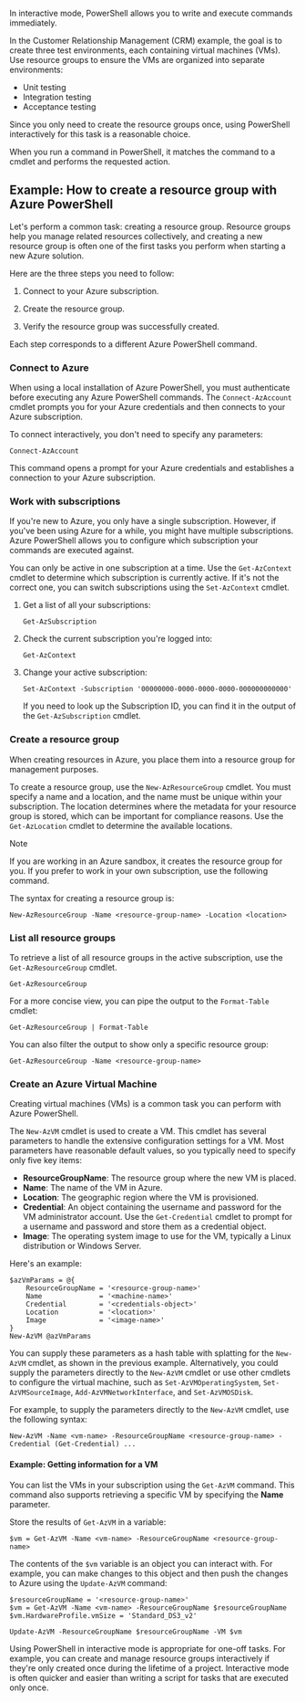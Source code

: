 <!-- markdownlint-disable MD041 -->

In interactive mode, PowerShell allows you to write and execute commands immediately.

In the Customer Relationship Management (CRM) example, the goal is to create three test
environments, each containing virtual machines (VMs). Use resource groups to ensure the VMs are
organized into separate environments:

- Unit testing
- Integration testing
- Acceptance testing

Since you only need to create the resource groups once, using PowerShell interactively for this task
is a reasonable choice.

When you run a command in PowerShell, it matches the command to a cmdlet and performs the requested
action.

## Example: How to create a resource group with Azure PowerShell

Let's perform a common task: creating a resource group. Resource groups help you manage related
resources collectively, and creating a new resource group is often one of the first tasks you
perform when starting a new Azure solution.

Here are the three steps you need to follow:

1. Connect to your Azure subscription.

1. Create the resource group.

1. Verify the resource group was successfully created.

Each step corresponds to a different Azure PowerShell command.

### Connect to Azure

When using a local installation of Azure PowerShell, you must authenticate before executing any
Azure PowerShell commands. The `Connect-AzAccount` cmdlet prompts you for your Azure credentials and
then connects to your Azure subscription.

To connect interactively, you don't need to specify any parameters:

```azurepowershell
Connect-AzAccount
```

This command opens a prompt for your Azure credentials and establishes a connection to your Azure
subscription.

### Work with subscriptions

If you're new to Azure, you only have a single subscription. However, if you've been using Azure for
a while, you might have multiple subscriptions. Azure PowerShell allows you to configure which
subscription your commands are executed against.

You can only be active in one subscription at a time. Use the `Get-AzContext` cmdlet to determine
which subscription is currently active. If it's not the correct one, you can switch subscriptions
using the `Set-AzContext` cmdlet.

1. Get a list of all your subscriptions:

   ```azurepowershell
   Get-AzSubscription
   ```

1. Check the current subscription you're logged into:

   ```azurepowershell
   Get-AzContext
   ```

1. Change your active subscription:

   ```azurepowershell
   Set-AzContext -Subscription '00000000-0000-0000-0000-000000000000'
   ```

   If you need to look up the Subscription ID, you can find it in the output of the
   `Get-AzSubscription` cmdlet.

### Create a resource group

When creating resources in Azure, you place them into a resource group for management purposes.

To create a resource group, use the `New-AzResourceGroup` cmdlet. You must specify a name and a
location, and the name must be unique within your subscription. The location determines where the
metadata for your resource group is stored, which can be important for compliance reasons. Use the
`Get-AzLocation` cmdlet to determine the available locations.

> [!NOTE]
> If you are working in an Azure sandbox, it creates the resource group for you. If you prefer to
> work in your own subscription, use the following command.

The syntax for creating a resource group is:

```azurepowershell
New-AzResourceGroup -Name <resource-group-name> -Location <location>
```

### List all resource groups

To retrieve a list of all resource groups in the active subscription, use the `Get-AzResourceGroup`
cmdlet.

```azurepowershell
Get-AzResourceGroup
```

For a more concise view, you can pipe the output to the `Format-Table` cmdlet:

```azurepowershell
Get-AzResourceGroup | Format-Table
```

You can also filter the output to show only a specific resource group:

```azurepowershell
Get-AzResourceGroup -Name <resource-group-name>
```

### Create an Azure Virtual Machine

Creating virtual machines (VMs) is a common task you can perform with Azure PowerShell.

The `New-AzVM` cmdlet is used to create a VM. This cmdlet has several parameters to handle the
extensive configuration settings for a VM. Most parameters have reasonable default values, so you
typically need to specify only five key items:

- **ResourceGroupName**: The resource group where the new VM is placed.
- **Name**: The name of the VM in Azure.
- **Location**: The geographic region where the VM is provisioned.
- **Credential**: An object containing the username and password for the VM administrator account.
  Use the `Get-Credential` cmdlet to prompt for a username and password and store them as a
  credential object.
- **Image**: The operating system image to use for the VM, typically a Linux distribution or Windows
  Server.

Here's an example:

```azurepowershell
$azVmParams = @{
    ResourceGroupName = '<resource-group-name>'
    Name              = '<machine-name>'
    Credential        = '<credentials-object>'
    Location          = '<location>'
    Image             = '<image-name>'
}
New-AzVM @azVmParams
```

You can supply these parameters as a hash table with splatting for the `New-AzVM` cmdlet, as shown
in the previous example. Alternatively, you could supply the parameters directly to the `New-AzVM`
cmdlet or use other cmdlets to configure the virtual machine, such as `Set-AzVMOperatingSystem`,
`Set-AzVMSourceImage`, `Add-AzVMNetworkInterface`, and `Set-AzVMOSDisk`.

For example, to supply the parameters directly to the `New-AzVM` cmdlet, use the following syntax:

```azurepowershell
New-AzVM -Name <vm-name> -ResourceGroupName <resource-group-name> -Credential (Get-Credential) ...
```

#### Example: Getting information for a VM

You can list the VMs in your subscription using the `Get-AzVM` command. This command also supports
retrieving a specific VM by specifying the **Name** parameter.

Store the results of `Get-AzVM` in a variable:

```azurepowershell
$vm = Get-AzVM -Name <vm-name> -ResourceGroupName <resource-group-name>
```

The contents of the `$vm` variable is an object you can interact with. For example, you can make
changes to this object and then push the changes to Azure using the `Update-AzVM` command:

```azurepowershell
$resourceGroupName = '<resource-group-name>'
$vm = Get-AzVM -Name <vm-name> -ResourceGroupName $resourceGroupName
$vm.HardwareProfile.vmSize = 'Standard_DS3_v2'

Update-AzVM -ResourceGroupName $resourceGroupName -VM $vm
```

Using PowerShell in interactive mode is appropriate for one-off tasks. For example, you can create
and manage resource groups interactively if they're only created once during the lifetime of a
project. Interactive mode is often quicker and easier than writing a script for tasks that are
executed only once.
